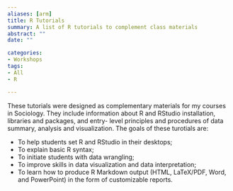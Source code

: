 ```yaml
---
aliases: [arm]
title: R Tutorials
summary: A list of R tutorials to complement class materials
abstract: ""
date: ""

categories:
- Workshops
tags:
- All
- R

---
```


These tutorials were designed as complementary materials for my courses in Sociology. They include information about R and RStudio installation, libraries and packages, and entry-
level principles and procedures of data summary, analysis and visualization. The goals of these turotials are:

 - To help students set R and RStudio in their desktops; 
 - To explain basic R syntax;
 - To initiate students with data wrangling;
 - To improve skills in data visualization and data interpretation;
 - To learn how to produce R Markdown output (HTML, LaTeX/PDF, Word, and PowerPoint) in the form of customizable reports. 
 
 
